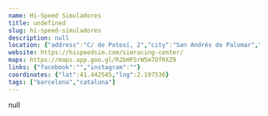 ```yaml
---
name: Hi-Speed Simuladores
title: undefined
slug: hi-speed-simuladores
description: null
location: {"address":"C/ de Potosí, 2","city":"San Andrés de Palomar","cap":"08030"}
website: https://hispeedsim.com/simracing-center/
maps: https://maps.app.goo.gl/R2bHFSrW5m7DfRXZ9
links: {"facebook":"","instagram":""}
coordinates: {"lat":41.442545,"lng":2.197536}
tags: ["barcelona","cataluna"]
---
```

null
